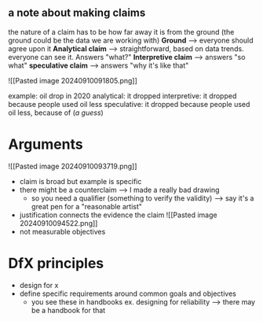 ## a note about making claims
the nature of a claim has to be how far away it is from the ground (the ground could be the data we are working with)
**Ground** --> everyone should agree upon it
**Analytical claim** --> straightforward, based on data trends. everyone can see it. Answers "what?"
**Interpretive claim** --> answers "so what"
**speculative claim** --> answers "why it's like that"

![[Pasted image 20240910091805.png]]

example: oil drop in 2020
analytical: it dropped
interpretive: it dropped because people used oil less
speculative: it dropped because people used oil less, because of (*a guess*)
# Arguments
![[Pasted image 20240910093719.png]]
- claim is broad but example is specific
- there might be a counterclaim --> I made a really bad drawing
	- so you need a qualifier (something to verify the validity) --> say it's a great pen for a "reasonable artist"
- justification connects the evidence the claim
![[Pasted image 20240910094522.png]]
- not measurable objectives
# DfX principles
- design for x
- define specific requirements around common goals and objectives
	- you see these in handbooks
ex. designing for reliability --> there may be a handbook for that
